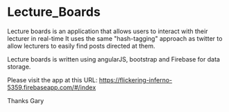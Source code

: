 # Lecture_Boards
Lecture boards is an application that allows users to interact with their lecturer in real-time It uses the same "hash-tagging" approach as twitter to allow lecturers to easily find posts directed at them. 

Lecture boards is written using angularJS, bootstrap and Firebase for data storage.

Please visit the app at this URL:
https://flickering-inferno-5359.firebaseapp.com/#/index

Thanks
Gary
